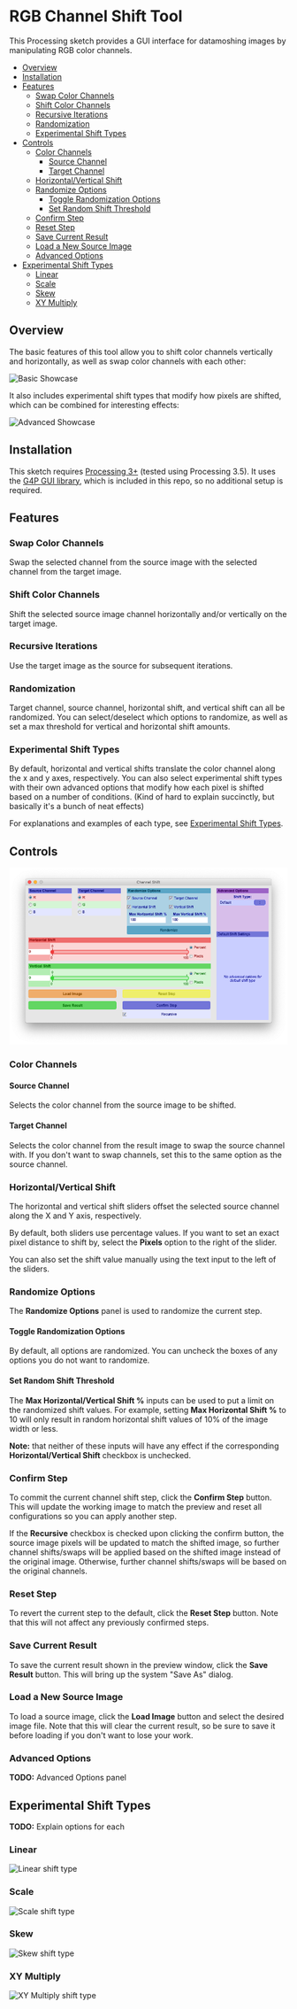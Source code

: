 # RGB Channel Shift Tool

This Processing sketch provides a GUI interface for datamoshing images by
manipulating RGB color channels.


<!-- vim-markdown-toc GFM -->

* [Overview](#overview)
* [Installation](#installation)
* [Features](#features)
    * [Swap Color Channels](#swap-color-channels)
    * [Shift Color Channels](#shift-color-channels)
    * [Recursive Iterations](#recursive-iterations)
    * [Randomization](#randomization)
    * [Experimental Shift Types](#experimental-shift-types)
* [Controls](#controls)
    * [Color Channels](#color-channels)
        * [Source Channel](#source-channel)
        * [Target Channel](#target-channel)
    * [Horizontal/Vertical Shift](#horizontalvertical-shift)
    * [Randomize Options](#randomize-options)
        * [Toggle Randomization Options](#toggle-randomization-options)
        * [Set Random Shift Threshold](#set-random-shift-threshold)
    * [Confirm Step](#confirm-step)
    * [Reset Step](#reset-step)
    * [Save Current Result](#save-current-result)
    * [Load a New Source Image](#load-a-new-source-image)
    * [Advanced Options](#advanced-options)
* [Experimental Shift Types](#experimental-shift-types-1)
    * [Linear](#linear)
    * [Scale](#scale)
    * [Skew](#skew)
    * [XY Multiply](#xy-multiply)

<!-- vim-markdown-toc -->

## Overview

The basic features of this tool allow you to shift color channels vertically and
horizontally, as well as swap color channels with each other:

![Basic Showcase](samples/basic-showcase.png)

It also includes experimental shift types that modify how pixels are shifted,
which can be combined for interesting effects:

![Advanced Showcase](samples/advanced-showcase.png)


## Installation

This sketch requires [Processing 3+](https://processing.org/download/) (tested
using Processing 3.5). It uses the [G4P GUI
library](http://www.lagers.org.uk/g4p/), which is included in this repo, so no
additional setup is required.


## Features

### Swap Color Channels

Swap the selected channel from the source image with the selected channel from
the target image.

### Shift Color Channels

Shift the selected source image channel horizontally and/or vertically on the
target image.

### Recursive Iterations

Use the target image as the source for subsequent iterations.

### Randomization

Target channel, source channel, horizontal shift, and vertical shift can all be
randomized. You can select/deselect which options to randomize, as well as set a
max threshold for vertical and horizontal shift amounts.

### Experimental Shift Types

By default, horizontal and vertical shifts translate the color channel along the
x and y axes, respectively. You can also select experimental shift types with
their own advanced options that modify how each pixel is shifted based on a
number of conditions. (Kind of hard to explain succinctly, but basically it's a
bunch of neat effects)

For explanations and examples of each type, see [Experimental Shift
Types](#experimental-shift-types-1).

## Controls

![GUI](screenshots/gui.png)

### Color Channels

#### Source Channel

Selects the color channel from the source image to be shifted.

#### Target Channel

Selects the color channel from the result image to swap the source channel with.
If you don't want to swap channels, set this to the same option as the source
channel.


### Horizontal/Vertical Shift

The horizontal and vertical shift sliders offset the selected source channel
along the X and Y axis, respectively. 

By default, both sliders use percentage values. If you want to set an exact
pixel distance to shift by, select the **Pixels** option to the right of the
slider.

You can also set the shift value manually using the text input to the left of
the sliders.


### Randomize Options

The **Randomize Options** panel is used to randomize the current step.

#### Toggle Randomization Options

By default, all options are randomized. You can uncheck the boxes of any options
you do not want to randomize.

#### Set Random Shift Threshold

The **Max Horizontal/Vertical Shift %** inputs can be used to put a limit on the
randomized shift values. For example, setting **Max Horizontal Shift %** to 10
will only result in random horizontal shift values of 10% of the image width or
less. 

**Note:** that neither of these inputs will have any effect if the corresponding
**Horizontal/Vertical Shift** checkbox is unchecked.


### Confirm Step

To commit the current channel shift step, click the **Confirm Step** button.
This will update the working image to match the preview and reset all
configurations so you can apply another step.

If the **Recursive** checkbox is checked upon clicking the confirm button, the
source image pixels will be updated to match the shifted image, so further
channel shifts/swaps will be applied based on the shifted image instead of the
original image. Otherwise, further channel shifts/swaps will be based on the
original channels.


### Reset Step

To revert the current step to the default, click the **Reset Step** button. Note
that this will not affect any previously confirmed steps.


### Save Current Result

To save the current result shown in the preview window, click the **Save
Result** button. This will bring up the system "Save As" dialog.


### Load a New Source Image

To load a source image, click the **Load Image** button and select the desired
image file. Note that this will clear the current result, so be sure to save it
before loading if you don't want to lose your work.

### Advanced Options

**TODO:** Advanced Options panel


## Experimental Shift Types

**TODO:** Explain options for each

### Linear

![Linear shift type](samples/linear.png)

### Scale

![Scale shift type](samples/scale.png)

### Skew

![Skew shift type](samples/skew.png)

### XY Multiply

![XY Multiply shift type](samples/xy-mult.png)


